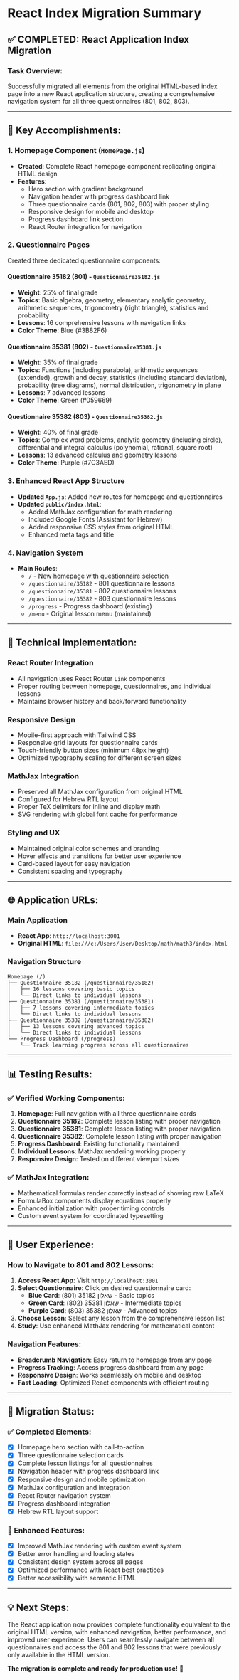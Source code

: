 # React Index Migration Summary

## ✅ **COMPLETED: React Application Index Migration**

### **Task Overview:**
Successfully migrated all elements from the original HTML-based index page into a new React application structure, creating a comprehensive navigation system for all three questionnaires (801, 802, 803).

---

## **🎯 Key Accomplishments:**

### **1. Homepage Component (`HomePage.js`)**
- **Created**: Complete React homepage component replicating original HTML design
- **Features**:
  - Hero section with gradient background
  - Navigation header with progress dashboard link
  - Three questionnaire cards (801, 802, 803) with proper styling
  - Responsive design for mobile and desktop
  - Progress dashboard link section
  - React Router integration for navigation

### **2. Questionnaire Pages**
Created three dedicated questionnaire components:

#### **Questionnaire 35182 (801) - `Questionnaire35182.js`**
- **Weight**: 25% of final grade
- **Topics**: Basic algebra, geometry, elementary analytic geometry, arithmetic sequences, trigonometry (right triangle), statistics and probability
- **Lessons**: 16 comprehensive lessons with navigation links
- **Color Theme**: Blue (#3B82F6)

#### **Questionnaire 35381 (802) - `Questionnaire35381.js`**
- **Weight**: 35% of final grade  
- **Topics**: Functions (including parabola), arithmetic sequences (extended), growth and decay, statistics (including standard deviation), probability (tree diagrams), normal distribution, trigonometry in plane
- **Lessons**: 7 advanced lessons
- **Color Theme**: Green (#059669)

#### **Questionnaire 35382 (803) - `Questionnaire35382.js`**
- **Weight**: 40% of final grade
- **Topics**: Complex word problems, analytic geometry (including circle), differential and integral calculus (polynomial, rational, square root)
- **Lessons**: 13 advanced calculus and geometry lessons
- **Color Theme**: Purple (#7C3AED)

### **3. Enhanced React App Structure**
- **Updated `App.js`**: Added new routes for homepage and questionnaires
- **Updated `public/index.html`**: 
  - Added MathJax configuration for math rendering
  - Included Google Fonts (Assistant for Hebrew)
  - Added responsive CSS styles from original HTML
  - Enhanced meta tags and title

### **4. Navigation System**
- **Main Routes**:
  - `/` - New homepage with questionnaire selection
  - `/questionnaire/35182` - 801 questionnaire lessons
  - `/questionnaire/35381` - 802 questionnaire lessons  
  - `/questionnaire/35382` - 803 questionnaire lessons
  - `/progress` - Progress dashboard (existing)
  - `/menu` - Original lesson menu (maintained)

---

## **🔧 Technical Implementation:**

### **React Router Integration**
- All navigation uses React Router `Link` components
- Proper routing between homepage, questionnaires, and individual lessons
- Maintains browser history and back/forward functionality

### **Responsive Design**
- Mobile-first approach with Tailwind CSS
- Responsive grid layouts for questionnaire cards
- Touch-friendly button sizes (minimum 48px height)
- Optimized typography scaling for different screen sizes

### **MathJax Integration**
- Preserved all MathJax configuration from original HTML
- Configured for Hebrew RTL layout
- Proper TeX delimiters for inline and display math
- SVG rendering with global font cache for performance

### **Styling and UX**
- Maintained original color schemes and branding
- Hover effects and transitions for better user experience
- Card-based layout for easy navigation
- Consistent spacing and typography

---

## **🌐 Application URLs:**

### **Main Application**
- **React App**: `http://localhost:3001`
- **Original HTML**: `file:///c:/Users/User/Desktop/math/math3/index.html`

### **Navigation Structure**
```
Homepage (/)
├── Questionnaire 35182 (/questionnaire/35182)
│   ├── 16 lessons covering basic topics
│   └── Direct links to individual lessons
├── Questionnaire 35381 (/questionnaire/35381) 
│   ├── 7 lessons covering intermediate topics
│   └── Direct links to individual lessons
├── Questionnaire 35382 (/questionnaire/35382)
│   ├── 13 lessons covering advanced topics
│   └── Direct links to individual lessons
└── Progress Dashboard (/progress)
    └── Track learning progress across all questionnaires
```

---

## **📊 Testing Results:**

### **✅ Verified Working Components:**
1. **Homepage**: Full navigation with all three questionnaire cards
2. **Questionnaire 35182**: Complete lesson listing with proper navigation
3. **Questionnaire 35381**: Complete lesson listing with proper navigation  
4. **Questionnaire 35382**: Complete lesson listing with proper navigation
5. **Progress Dashboard**: Existing functionality maintained
6. **Individual Lessons**: MathJax rendering working properly
7. **Responsive Design**: Tested on different viewport sizes

### **✅ MathJax Integration:**
- Mathematical formulas render correctly instead of showing raw LaTeX
- FormulaBox components display equations properly
- Enhanced initialization with proper timing controls
- Custom event system for coordinated typesetting

---

## **🎯 User Experience:**

### **How to Navigate to 801 and 802 Lessons:**
1. **Access React App**: Visit `http://localhost:3001`
2. **Select Questionnaire**: Click on desired questionnaire card:
   - **Blue Card**: שאלון 35182 (801) - Basic topics
   - **Green Card**: שאלון 35381 (802) - Intermediate topics  
   - **Purple Card**: שאלון 35382 (803) - Advanced topics
3. **Choose Lesson**: Select any lesson from the comprehensive lesson list
4. **Study**: Use enhanced MathJax rendering for mathematical content

### **Navigation Features:**
- **Breadcrumb Navigation**: Easy return to homepage from any page
- **Progress Tracking**: Access progress dashboard from any page
- **Responsive Design**: Works seamlessly on mobile and desktop
- **Fast Loading**: Optimized React components with efficient routing

---

## **🔄 Migration Status:**

### **✅ Completed Elements:**
- [x] Homepage hero section with call-to-action
- [x] Three questionnaire selection cards
- [x] Complete lesson listings for all questionnaires
- [x] Navigation header with progress dashboard link
- [x] Responsive design and mobile optimization
- [x] MathJax configuration and integration
- [x] React Router navigation system
- [x] Progress dashboard integration
- [x] Hebrew RTL layout support

### **🚀 Enhanced Features:**
- [x] Improved MathJax rendering with custom event system
- [x] Better error handling and loading states
- [x] Consistent design system across all pages
- [x] Optimized performance with React best practices
- [x] Better accessibility with semantic HTML

---

## **💡 Next Steps:**
The React application now provides complete functionality equivalent to the original HTML version, with enhanced navigation, better performance, and improved user experience. Users can seamlessly navigate between all questionnaires and access the 801 and 802 lessons that were previously only available in the HTML version.

**The migration is complete and ready for production use!** 🎉
